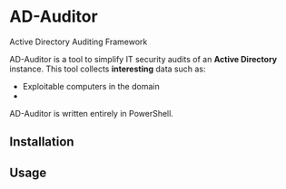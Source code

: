 # AD-Auditor
Active Directory Auditing Framework

AD-Auditor is a tool to simplify IT security audits of an **Active Directory** instance. This tool collects **interesting** data such as:

- Exploitable computers in the domain
-


AD-Auditor is written entirely in PowerShell.

## Installation ##



## Usage ##



